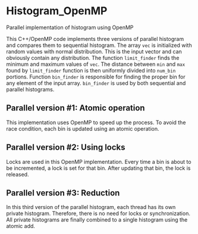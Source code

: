 # Histogram_OpenMP
Parallel implementation of histogram using OpenMP

This C++/OpenMP code implements three versions of parallel histogram and compares them to sequential histogram. The array `vec` is
initialized with random values with normal distribution. This is the input vector and can obviously contain any distribution.
The function `limit_finder` finds the minimum and maximum values of `vec`. The distance between `min` and `max` found by `limit_finder`
function is then uniformly divided into `num_bin` portions. Function `bin_finder` is responsible for finding the proper bin for any
element of the input array. `bin_finder` is used by both sequential and parallel histograms.

## Parallel version #1: Atomic operation
This implementation uses OpenMP to speed up the process. To avoid the race condition, each bin is updated using an atomic operation.

## Parallel version #2: Using locks
Locks are used in this OpenMP implementation. Every time a bin is about to be incremented, a lock is set for that bin. After updating
that bin, the lock is released.

## Parallel version #3: Reduction
In this third version of the parallel histogram, each thread has its own private histogram. Therefore, there is no need for locks or synchronization. All private histograms are finally combined to a single histogram using the atomic add.
